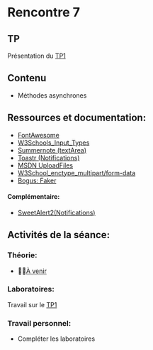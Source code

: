 # Rencontre 7

## TP
Présentation du [TP1](/tp/tp1)

## Contenu
- Méthodes asynchrones 

## Ressources et documentation: 
- [FontAwesome](https://fontawesome.com/)
- [W3Schools_Input_Types](https://www.w3schools.com/html/html_form_input_types.asp)
- [Summernote (textArea)](https://summernote.org/)
- [Toastr (Notifications)](https://codeseven.github.io/toastr/) 
- [MSDN UploadFiles](https://docs.microsoft.com/en-us/aspnet/core/mvc/models/file-uploads?view=aspnetcore-5.0) 
- [W3School_enctype_multipart/form-data](https://www.w3schools.com/tags/att_form_enctype.asp)
- [Bogus: Faker](https://github.com/bchavez/Bogus)

#### Complémentaire: 
- [SweetAlert2(Notifications)](https://sweetalert2.github.io/)

## Activités de la séance: 
### Théorie:  
- 🔗🚧[À venir](BRISE)

### Laboratoires: 
Travail sur le [TP1](/tp/tp1)

### Travail personnel: 
- Compléter les laboratoires
